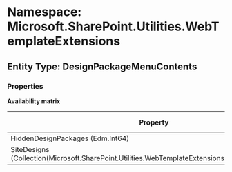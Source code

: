 # Namespace: Microsoft.SharePoint.Utilities.WebTemplateExtensions
## Entity Type: DesignPackageMenuContents

### Properties

**Availability matrix**

Property | SPO | SP 2019 | SP 2016 | SP 2013
----------|-----|---------|---------|--------
HiddenDesignPackages (Edm.Int64) | ✔ | ✖ | ✖ | ✖
SiteDesigns (Collection(Microsoft.SharePoint.Utilities.WebTemplateExtensions.SiteDesignMetadata)) | ✔ | ✖ | ✖ | ✖

